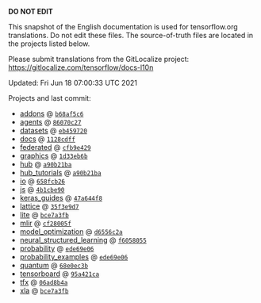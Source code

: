 __DO NOT EDIT__

This snapshot of the English documentation is used for tensorflow.org
translations. Do not edit these files. The source-of-truth files are located in
the projects listed below.

Please submit translations from the GitLocalize project: https://gitlocalize.com/tensorflow/docs-l10n

Updated: Fri Jun 18 07:00:33 UTC 2021

Projects and last commit:

- [addons](https://github.com/tensorflow/addons/tree/master/docs) @ <a href='https://github.com/tensorflow/addons/commit/b68af5c611dd06894ad282ec263a92e1681c83db'><code>b68af5c6</code></a>
- [agents](https://github.com/tensorflow/agents/tree/master/docs) @ <a href='https://github.com/tensorflow/agents/commit/86070c276632a3cefb6ffab4f9294ab537bfe305'><code>86070c27</code></a>
- [datasets](https://github.com/tensorflow/datasets/tree/master/docs) @ <a href='https://github.com/tensorflow/datasets/commit/eb4597204d6f9ca4d2c325369deb312f907a4cba'><code>eb459720</code></a>
- [docs](https://github.com/tensorflow/docs/tree/master/site/en) @ <a href='https://github.com/tensorflow/docs/commit/1128cdff3bca3dc2314446a93d4deb39fee6d8c0'><code>1128cdff</code></a>
- [federated](https://github.com/tensorflow/federated/tree/master/docs) @ <a href='https://github.com/tensorflow/federated/commit/cfb9e429d5fbdceb1476bdc20f3fe8ae04d7f83d'><code>cfb9e429</code></a>
- [graphics](https://github.com/tensorflow/graphics/tree/master/tensorflow_graphics/g3doc) @ <a href='https://github.com/tensorflow/graphics/commit/1d33eb6beada7b6e7b1a162034478d79c90e3ba8'><code>1d33eb6b</code></a>
- [hub](https://github.com/tensorflow/hub/tree/master/docs) @ <a href='https://github.com/tensorflow/hub/commit/a90b21ba518d055f4701bbdb2af0e8e39628be23'><code>a90b21ba</code></a>
- [hub_tutorials](https://github.com/tensorflow/hub/tree/master/examples/colab) @ <a href='https://github.com/tensorflow/hub/commit/a90b21ba518d055f4701bbdb2af0e8e39628be23'><code>a90b21ba</code></a>
- [io](https://github.com/tensorflow/io/tree/master/docs) @ <a href='https://github.com/tensorflow/io/commit/658fcb26d61e5cdc515bb7c621ca4e0ca19ea3c9'><code>658fcb26</code></a>
- [js](https://github.com/tensorflow/tfjs-website/tree/master/docs) @ <a href='https://github.com/tensorflow/tfjs-website/commit/4b1cbe9076f03e713de2772442b86c1e2ce68171'><code>4b1cbe90</code></a>
- [keras_guides](https://github.com/tensorflow/docs/tree/snapshot-keras/site/en/guide/keras) @ <a href='https://github.com/tensorflow/docs/commit/47a644f8603be6b77017d1b71069b38eba80fdf6'><code>47a644f8</code></a>
- [lattice](https://github.com/tensorflow/lattice/tree/master/docs) @ <a href='https://github.com/tensorflow/lattice/commit/35f3e9d7da7f90a700d7a903e1818e82965f245c'><code>35f3e9d7</code></a>
- [lite](https://github.com/tensorflow/tensorflow/tree/master/tensorflow/lite/g3doc) @ <a href='https://github.com/tensorflow/tensorflow/commit/bce7a3fbbe27a4e9d6ce99a23228859812773f24'><code>bce7a3fb</code></a>
- [mlir](https://github.com/tensorflow/tensorflow/tree/master/tensorflow/compiler/mlir/g3doc) @ <a href='https://github.com/tensorflow/tensorflow/commit/cf28005f9cfb61b2bd043f704f73e1daf5d90834'><code>cf28005f</code></a>
- [model_optimization](https://github.com/tensorflow/model-optimization/tree/master/tensorflow_model_optimization/g3doc) @ <a href='https://github.com/tensorflow/model-optimization/commit/d6556c2a591c928fc8b9b723b4909639193ecf14'><code>d6556c2a</code></a>
- [neural_structured_learning](https://github.com/tensorflow/neural-structured-learning/tree/master/g3doc) @ <a href='https://github.com/tensorflow/neural-structured-learning/commit/f60580554d0b2b1d5418e156a016d4436000e1aa'><code>f6058055</code></a>
- [probability](https://github.com/tensorflow/probability/tree/master/tensorflow_probability/g3doc) @ <a href='https://github.com/tensorflow/probability/commit/ede69e06e95a3a93f58b68372d62c1946da04c50'><code>ede69e06</code></a>
- [probability_examples](https://github.com/tensorflow/probability/tree/master/tensorflow_probability/examples/jupyter_notebooks) @ <a href='https://github.com/tensorflow/probability/commit/ede69e06e95a3a93f58b68372d62c1946da04c50'><code>ede69e06</code></a>
- [quantum](https://github.com/tensorflow/quantum/tree/master/docs) @ <a href='https://github.com/tensorflow/quantum/commit/68e0ec3b2407de7c6895cd9b608ad868d1bb5484'><code>68e0ec3b</code></a>
- [tensorboard](https://github.com/tensorflow/tensorboard/tree/master/docs) @ <a href='https://github.com/tensorflow/tensorboard/commit/95a421ca0b5106255d66be24f4e44fa7358c3e4a'><code>95a421ca</code></a>
- [tfx](https://github.com/tensorflow/tfx/tree/master/docs) @ <a href='https://github.com/tensorflow/tfx/commit/06ad8b4a6d866fffd55fe1bc17819932fff8bfe2'><code>06ad8b4a</code></a>
- [xla](https://github.com/tensorflow/tensorflow/tree/master/tensorflow/compiler/xla/g3doc) @ <a href='https://github.com/tensorflow/tensorflow/commit/bce7a3fbbe27a4e9d6ce99a23228859812773f24'><code>bce7a3fb</code></a>

